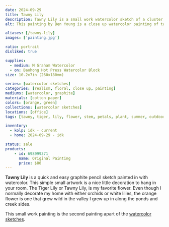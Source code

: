 ```yaml
---
date: 2024-09-29
title: Tawny Lily
description: Tawny Lily is a small work watercolor sketch of a cluster of an orange lily flower.
alt: This painting by Ben Young is a close up watercolor painting of tawny lily.

aliases: [/tawny-lily]
images: ['painting.jpg']

ratio: portrait
disliked: true

supplies:
  - medium: M Graham Watercolor
  - on: Baohong Hot Press Watercolor Block
size: 10.2x7in (260x180mm)

series: [watercolor sketches]
categories: [realism, floral, close up, painting]
mediums: [watercolor, graphite]
materials: [cotton paper]
colors: [orange, green]
collections: [watercolor sketches]
locations: [office]
tags: [tawny, tiger, lily, flower, stem, petals, plant, summer, outdoors]

inventory:
  - kolp: idk - current
  - home: 2024-09-29 - idk

status: sale
products:
    - id: 698999371
      name: Original Painting
      price: $80
---
```


**Tawny Lily** is a quick and easy graphite pencil sketch painted in with watercolor. This simple small artwork is a nice little decoration to hang in your room. The Tiger Lily or Tawny Lily, is my favorite flower. Even though I normally decorate my home with either orchids or white lilies, the orange flower is one that grew wild in the valley I grew up in along the ponds and creek sides.

<!--more-->

This small work painting is the second painting apart of the [watercolor sketches](/collections/watercolor-sketches/).